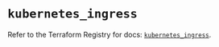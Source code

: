 # `kubernetes_ingress`

Refer to the Terraform Registry for docs: [`kubernetes_ingress`](https://registry.terraform.io/providers/hashicorp/kubernetes/2.26.0/docs/resources/ingress).
